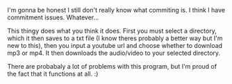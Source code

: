 I'm gonna be honest I still don't really know what commiting is. I think I have commitment issues.
Whatever...

This thingy does what you think it does. First you must select a directory, which it then saves to a txt file (I know theres probably a better way but I'm new to this), then you
input a youtube url and choose whether to download mp3 or mp4. It then downloads the audio/video to your selected directory.

There are probabaly a lot of problems with this program, but I'm proud of the fact that it functions at all. :)
